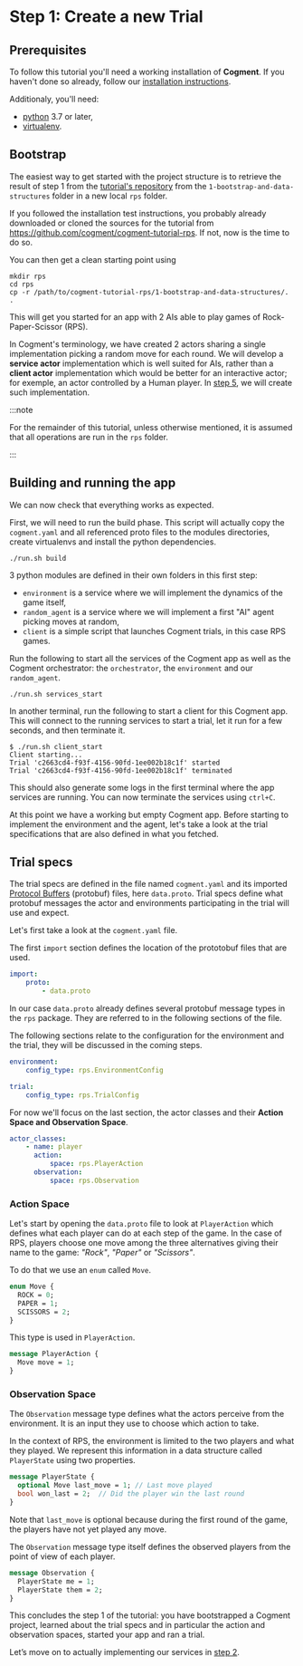 # Step 1: Create a new Trial

## Prerequisites

To follow this tutorial you'll need a working installation of **Cogment**. If you haven't done so already, follow our [installation instructions](../../reference/cli/index.md).

Additionaly, you'll need:

-   [python](https://www.python.org/) 3.7 or later,
-   [virtualenv](https://virtualenv.pypa.io/en/latest/).

## Bootstrap

The easiest way to get started with the project structure is to retrieve the result of step 1 from the [tutorial's repository](https://github.com/cogment/cogment-tutorial-rps) from the `1-bootstrap-and-data-structures` folder in a new local `rps` folder.

If you followed the installation test instructions, you probably already downloaded or cloned the sources for the tutorial from <https://github.com/cogment/cogment-tutorial-rps>. If not, now is the time to do so.

You can then get a clean starting point using

```console
mkdir rps
cd rps
cp -r /path/to/cogment-tutorial-rps/1-bootstrap-and-data-structures/. .
```

This will get you started for an app with 2 AIs able to play games of Rock-Paper-Scissor (RPS).

In Cogment's terminology, we have created 2 actors sharing a single implementation picking a random move for each round. We will develop a **service actor** implementation which is well suited for AIs, rather than a **client actor** implementation which would be better for an interactive actor; for exemple, an actor controlled by a Human player. In [step 5](./5-human-player.md), we will create such implementation.

:::note

For the remainder of this tutorial, unless otherwise mentioned, it is assumed that all operations are run in the `rps` folder.

:::

## Building and running the app

We can now check that everything works as expected.

First, we will need to run the build phase. This script will actually copy the `cogment.yaml` and all referenced proto files to the modules directories, create virtualenvs and install the python dependencies.

```console
./run.sh build
```

3 python modules are defined in their own folders in this first step:

-   `environment` is a service where we will implement the dynamics of the game itself,
-   `random_agent` is a service where we will implement a first "AI" agent picking moves at random,
-   `client` is a simple script that launches Cogment trials, in this case RPS games.

Run the following to start all the services of the Cogment app as well as the Cogment orchestrator: the `orchestrator`, the `environment` and our `random_agent`.

```console
./run.sh services_start
```

In another terminal, run the following to start a client for this Cogment app. This will connect to the running services to start a trial, let it run for a few seconds, and then terminate it.

```console
$ ./run.sh client_start
Client starting...
Trial 'c2663cd4-f93f-4156-90fd-1ee002b18c1f' started
Trial 'c2663cd4-f93f-4156-90fd-1ee002b18c1f' terminated
```

This should also generate some logs in the first terminal where the app services are running. You can now terminate the services using `ctrl+C`.

At this point we have a working but empty Cogment app. Before starting to implement the environment and the agent, let's take a look at the trial specifications that are also defined in what you fetched.

## Trial specs

The trial specs are defined in the file named `cogment.yaml` and its imported [Protocol Buffers](https://developers.google.com/protocol-buffers/) (protobuf) files, here `data.proto`. Trial specs define what protobuf messages the actor and environments participating in the trial will use and expect.

Let's first take a look at the `cogment.yaml` file.

The first `import` section defines the location of the prototobuf files that are used.

```yaml
import:
    proto:
        - data.proto
```

In our case `data.proto` already defines several protobuf message types in the `rps` package. They are referred to in the following sections of the file.

The following sections relate to the configuration for the environment and the trial, they will be discussed in the coming steps.

```yaml
environment:
    config_type: rps.EnvironmentConfig

trial:
    config_type: rps.TrialConfig
```

For now we'll focus on the last section, the actor classes and their **Action Space and Observation Space**.

```yaml
actor_classes:
    - name: player
      action:
          space: rps.PlayerAction
      observation:
          space: rps.Observation
```

### Action Space

Let's start by opening the `data.proto` file to look at `PlayerAction` which defines what each player can do at each step of the game. In the case of RPS, players choose one move among the three alternatives giving their name to the game: _"Rock"_, _"Paper"_ or _"Scissors"_.

To do that we use an `enum` called `Move`.

```proto
enum Move {
  ROCK = 0;
  PAPER = 1;
  SCISSORS = 2;
}
```

This type is used in `PlayerAction`.

```proto
message PlayerAction {
  Move move = 1;
}
```

### Observation Space

The `Observation` message type defines what the actors perceive from the environment. It is an input they use to choose which action to take.

In the context of RPS, the environment is limited to the two players and what they played. We represent this information in a data structure called `PlayerState` using two properties.

```proto
message PlayerState {
  optional Move last_move = 1; // Last move played
  bool won_last = 2;  // Did the player win the last round
}
```

Note that `last_move` is optional because during the first round of the game, the players have not yet played any move.

The `Observation` message type itself defines the observed players from the point of view of each player.

```proto
message Observation {
  PlayerState me = 1;
  PlayerState them = 2;
}
```

This concludes the step 1 of the tutorial: you have bootstrapped a Cogment project, learned about the trial specs and in particular the action and observation spaces, started your app and ran a trial.

Let’s move on to actually implementing our services in [step 2](./2-random-player.md).
